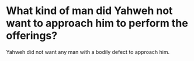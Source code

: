# What kind of man did Yahweh not want to approach him to perform the offerings?

Yahweh did not want any man with a bodily defect to approach him.
